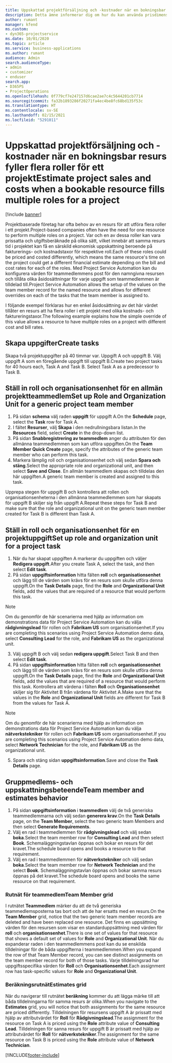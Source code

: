 ```yaml
---
title: Uppskattad projektförsäljning och -kostnader när en bokningsbar resurs fyller flera roller för ett projekt
description: Detta ämne informerar dig om hur du kan använda prisdimensioner för att stödja prissättning och kostnadsredovisning för en resurs som fyller flera roller i ett projekt.
author: rumant
manager: kfend
ms.custom:
- dyn365-projectservice
ms.date: 10/01/2020
ms.topic: article
ms.service: business-applications
ms.author: rumant
audience: Admin
search.audienceType:
- admin
- customizer
- enduser
search.app:
- D365PS
- ProjectOperations
ms.openlocfilehash: 0f779cf7e247157d6cae2ae7c4c5644201cb7714
ms.sourcegitcommit: fa32b1893286f20271fa4ec4be8fc68bd135f53c
ms.translationtype: HT
ms.contentlocale: sv-SE
ms.lasthandoff: 02/15/2021
ms.locfileid: "5291011"
---
```

# <a name="estimate-project-sales-and-costs-when-a-bookable-resource-fills-multiple-roles-for-a-project"></a><span data-ttu-id="3f58b-103">Uppskattad projektförsäljning och -kostnader när en bokningsbar resurs fyller flera roller för ett projekt</span><span class="sxs-lookup"><span data-stu-id="3f58b-103">Estimate project sales and costs when a bookable resource fills multiple roles for a project</span></span> 

[!include [banner](../includes/psa-now-project-operations.md)]

<span data-ttu-id="3f58b-104">Projektbaserade företag har ofta behov av en resurs för att utföra flera roller i ett projekt.</span><span class="sxs-lookup"><span data-stu-id="3f58b-104">Project-based companies often have the need for one resource to perform multiple roles on a project.</span></span> <span data-ttu-id="3f58b-105">Var och en av dessa roller kan vara prissatta och utgiftsberäknade på olika sätt, vilket innebär att samma resurs tid i projektet kan få en särskild ekonomisk uppskattning beroende på fakturerings- och kostnadstaxor för respektive roll.</span><span class="sxs-lookup"><span data-stu-id="3f58b-105">Each of these roles could be priced and costed differently, which means the same resource's time on the project could get a different financial estimate depending on the bill and cost rates for each of the roles.</span></span> <span data-ttu-id="3f58b-106">Med Project Service Automation kan du konfigurera värden för teammedlemmens post för den namngivna resursen och tillåta olika åsidosättningar för varje uppgift som teammedlemmen är tilldelad till.</span><span class="sxs-lookup"><span data-stu-id="3f58b-106">Project Service Automation allows the setup of the values on the team member record for the named resource and allows for different overrides on each of the tasks that the team member is assigned to.</span></span>

<span data-ttu-id="3f58b-107">I följande exempel förklaras hur en enkel åsidosättning av det här värdet tillåter en resurs att ha flera roller i ett projekt med olika kostnads- och faktureringstaxor.</span><span class="sxs-lookup"><span data-stu-id="3f58b-107">The following example  explains how the simple override of this value allows a resource to have multiple roles on a project with different cost and bill rates.</span></span>

## <a name="create-tasks"></a><span data-ttu-id="3f58b-108">Skapa uppgifter</span><span class="sxs-lookup"><span data-stu-id="3f58b-108">Create tasks</span></span>
<span data-ttu-id="3f58b-109">Skapa två projektuppgifter på 40 timmar var. Uppgift A och uppgift B. Välj uppgift A som en föregående uppgift till uppgift B.</span><span class="sxs-lookup"><span data-stu-id="3f58b-109">Create two project tasks for 40 hours each, Task A and Task B. Select Task A as a predecessor to Task B.</span></span>

## <a name="set-up-role-and-organization-unit-for-a-generic-project-team-member"></a><span data-ttu-id="3f58b-110">Ställ in roll och organisationsenhet för en allmän projektteammedlem</span><span class="sxs-lookup"><span data-stu-id="3f58b-110">Set up Role and Organization Unit for a generic project team member</span></span>

1. <span data-ttu-id="3f58b-111">På sidan **schema** välj raden **uppgift** för uppgift A.</span><span class="sxs-lookup"><span data-stu-id="3f58b-111">On the **Schedule** page, select the **Task** row for Task A.</span></span> 
2. <span data-ttu-id="3f58b-112">I fältet **Resurser**, välj **Skapa** i den nedrullningsbara listan.</span><span class="sxs-lookup"><span data-stu-id="3f58b-112">In the **Resources** field, select **Create** in the drop-down list.</span></span>
3. <span data-ttu-id="3f58b-113">På sidan **Snabbregistrering av teammedlem** anger du attributen för den allmänna teammedlemmen som kan utföra uppgiften.</span><span class="sxs-lookup"><span data-stu-id="3f58b-113">On the **Team Member Quick Create** page, specify the attributes of the generic team member who can perform this task.</span></span>
4. <span data-ttu-id="3f58b-114">Markera lämplig roll och organisationsenhet och välj sedan **Spara och stäng**.</span><span class="sxs-lookup"><span data-stu-id="3f58b-114">Select the appropriate role and organizational unit, and then select **Save and Close**.</span></span> <span data-ttu-id="3f58b-115">En allmän teammedlem skapas och tilldelas den här uppgiften.</span><span class="sxs-lookup"><span data-stu-id="3f58b-115">A generic team member is created and assigned to this task.</span></span> 

<span data-ttu-id="3f58b-116">Upprepa stegen för uppgift B och kontrollera att rollen och organisationsenheterna i den allmänna teammedlemmen som har skapats för uppgift B skiljer sig från uppgift A.</span><span class="sxs-lookup"><span data-stu-id="3f58b-116">Repeat these steps for Task B and make sure that the role and organizational unit on the generic team member created for Task B is different than Task A.</span></span> 

## <a name="set-up-role-and-organization-unit-for-a-project-task"></a><span data-ttu-id="3f58b-117">Ställ in roll och organisationsenhet för en projektuppgift</span><span class="sxs-lookup"><span data-stu-id="3f58b-117">Set up role and organization unit for a project task</span></span>

1. <span data-ttu-id="3f58b-118">När du har skapat uppgiften A markerar du uppgiften och väljer **Redigera uppgift**.</span><span class="sxs-lookup"><span data-stu-id="3f58b-118">After you create Task A, select the task, and then select **Edit task**.</span></span>
2. <span data-ttu-id="3f58b-119">På sidan **uppgiftsinformation** hitta fälten **roll** och **organisationsenhet** och lägg till de värden som krävs för en resurs som skulle utföra denna uppgift.</span><span class="sxs-lookup"><span data-stu-id="3f58b-119">On the **Task Details** page, find the **Role** and **Organizational Unit** fields, add the values that are required of a resource that would perform this task.</span></span> 

  > [!NOTE]
  > <span data-ttu-id="3f58b-120">Om du genomför de här scenarierna med hjälp av information om demonstrations data för Project Service Automation kan du välja **rådgivningslead** för rollen och **Fabrikam US** som organisationsenhet.</span><span class="sxs-lookup"><span data-stu-id="3f58b-120">If you are completing this scenarios using Project Service Automation demo data, select **Consulting Lead** for the role, and **Fabrikam US** as the organizational unit.</span></span>

3. <span data-ttu-id="3f58b-121">Välj uppgift B och välj sedan **redigera uppgift**.</span><span class="sxs-lookup"><span data-stu-id="3f58b-121">Select Task B and then select **Edit task**.</span></span>
4. <span data-ttu-id="3f58b-122">På sidan **uppgiftsinformation** hitta fälten **roll** och **organisationsenhet** och lägg till de värden som krävs för en resurs som skulle utföra denna uppgift.</span><span class="sxs-lookup"><span data-stu-id="3f58b-122">On the **Task Details** page, find the **Role** and **Organizational Unit** fields, add the values that are required of a resource that would perform this task.</span></span> <span data-ttu-id="3f58b-123">Kontrollera att värdena i fälten **Roll** och **Organisationsenhet** skiljer sig för Aktivitet B från värdena för Aktivitet A.</span><span class="sxs-lookup"><span data-stu-id="3f58b-123">Make sure that the values in the **Role** and **Organizational Unit** fields are different for Task B from the values for Task A.</span></span> 

  > [!NOTE]
  > <span data-ttu-id="3f58b-124">Om du genomför de här scenarierna med hjälp av information om demonstrations data för Project Service Automation kan du välja **nätverkstekniker** för rollen och **Fabrikam US** som organisationsenhet.</span><span class="sxs-lookup"><span data-stu-id="3f58b-124">If you are completing this scenarios using Project Service Automation demo data, select **Network Technician** for the role, and **Fabrikam US** as the organizational unit.</span></span>

5. <span data-ttu-id="3f58b-125">Spara och stäng sidan **uppgiftsinformation**.</span><span class="sxs-lookup"><span data-stu-id="3f58b-125">Save and close the **Task Details** page.</span></span> 

## <a name="team-member-and-estimates-behavior"></a><span data-ttu-id="3f58b-126">Gruppmedlems- och uppskattningsbeteende</span><span class="sxs-lookup"><span data-stu-id="3f58b-126">Team member and estimates behavior</span></span> 

1. <span data-ttu-id="3f58b-127">På sidan **uppgiftsinformation** i **teammedlem** välj de två generiska teammedlemmarna och välj sedan **generera krav**.</span><span class="sxs-lookup"><span data-stu-id="3f58b-127">On the **Task Details** page, on the **Team Member**, select the two generic team Members and then select **Generate Requirements**.</span></span> 
2. <span data-ttu-id="3f58b-128">Välj en rad i teammedlemmen för **rådgivningslead** och välj sedan **boka**.</span><span class="sxs-lookup"><span data-stu-id="3f58b-128">Select the team member row for **Consulting Lead** and then select **Book**.</span></span> <span data-ttu-id="3f58b-129">Schemaläggningstavlan öppnas och bokar en resurs för det kravet.</span><span class="sxs-lookup"><span data-stu-id="3f58b-129">The schedule board opens and books a resource to that requirement.</span></span>
3. <span data-ttu-id="3f58b-130">Välj en rad i teammedlemmen för **nätverkstekniker** och välj sedan **boka**.</span><span class="sxs-lookup"><span data-stu-id="3f58b-130">Select the team member row for **Network Technician** and the select **Book**.</span></span> <span data-ttu-id="3f58b-131">Schemaläggningstavlan öppnas och bokar samma resurs öppnas på det kravet.</span><span class="sxs-lookup"><span data-stu-id="3f58b-131">The schedule board opens and books the same resource on that requirement.</span></span>

### <a name="team-member-grid"></a><span data-ttu-id="3f58b-132">Rutnät för teammedlem</span><span class="sxs-lookup"><span data-stu-id="3f58b-132">Team Member grid</span></span> 
<span data-ttu-id="3f58b-133">I rutnätet **Teammedlem** märker du att de två generiska teammedlemsposterna tas bort och att de har ersatts med en resurs.</span><span class="sxs-lookup"><span data-stu-id="3f58b-133">On the **Team Member** grid, notice that the two generic team member records are deleted and have been replaced one resource.</span></span> <span data-ttu-id="3f58b-134">Det finns en uppsättning värden för den resursen som visar en standarduppsättning med värden för **roll** och **organisationsenhet**.</span><span class="sxs-lookup"><span data-stu-id="3f58b-134">There is one set of values for that resource that shows a default set of values for **Role** and **Organizational Unit**.</span></span>
<span data-ttu-id="3f58b-135">När du expanderar raden i den teammedlemmens post kan du se enskilda tilldelningar för de båda uppgifterna i teammedlemmen.</span><span class="sxs-lookup"><span data-stu-id="3f58b-135">When you expand the row of that Team Member record, you can see distinct assignments on the team member record for both of those tasks.</span></span> <span data-ttu-id="3f58b-136">Varje tilldelningsrad har uppgiftsspecifika värden för **Roll** och **Organisationsenhet**.</span><span class="sxs-lookup"><span data-stu-id="3f58b-136">Each assignment row has task-specific values for **Role** and **Organizational Unit**.</span></span> 

### <a name="estimates-grid"></a><span data-ttu-id="3f58b-137">Beräkningsrutnät</span><span class="sxs-lookup"><span data-stu-id="3f58b-137">Estimates grid</span></span> 
<span data-ttu-id="3f58b-138">När du navigerar till rutnätet **beräkning** kommer du att lägga märke till att båda tilldelningarna för samma resurs är olika.</span><span class="sxs-lookup"><span data-stu-id="3f58b-138">When you navigate to the **Estimates** grid, you will notice that both assignments for the same resource are priced differently.</span></span>
<span data-ttu-id="3f58b-139">Tilldelningen för resursens uppgift A är prissatt med hjälp av attributvärdet för **Roll** för **Rådgivningslead**.</span><span class="sxs-lookup"><span data-stu-id="3f58b-139">The assignment for the resource on Task A is priced using the **Role** attribute value of **Consulting Lead**.</span></span> <span data-ttu-id="3f58b-140">Tilldelningen för sanna resurs för uppgift B är prissatt med hjälp av attributvärdet för **Roll** för **nätverkstekniker**.</span><span class="sxs-lookup"><span data-stu-id="3f58b-140">The assignment for the same resource on Task B is priced using the **Role** attribute value of **Network Technician**.</span></span>



[!INCLUDE[footer-include](../includes/footer-banner.md)]